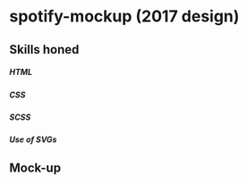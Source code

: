 # spotify-mockup (2017 design)

## Skills honed
<h5> HTML </h5>
<h5> CSS </h5>
<h5> SCSS </h5>
<h5> Use of SVGs </h5>
<h2> Mock-up </h2>

